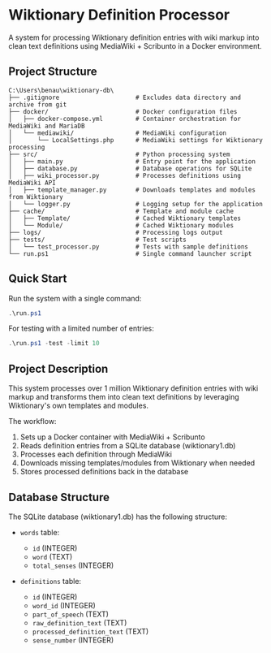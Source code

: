 # Wiktionary Definition Processor

A system for processing Wiktionary definition entries with wiki markup into clean text definitions using MediaWiki + Scribunto in a Docker environment.

## Project Structure

```
C:\Users\benau\wiktionary-db\
├── .gitignore                     # Excludes data directory and archive from git
├── docker/                        # Docker configuration files
│   ├── docker-compose.yml         # Container orchestration for MediaWiki and MariaDB
│   └── mediawiki/                 # MediaWiki configuration
│       └── LocalSettings.php      # MediaWiki settings for Wiktionary processing
├── src/                           # Python processing system
│   ├── main.py                    # Entry point for the application
│   ├── database.py                # Database operations for SQLite
│   ├── wiki_processor.py          # Processes definitions using MediaWiki API
│   ├── template_manager.py        # Downloads templates and modules from Wiktionary
│   └── logger.py                  # Logging setup for the application
├── cache/                         # Template and module cache
│   ├── Template/                  # Cached Wiktionary templates
│   └── Module/                    # Cached Wiktionary modules
├── logs/                          # Processing logs output
├── tests/                         # Test scripts
│   └── test_processor.py          # Tests with sample definitions
└── run.ps1                        # Single command launcher script
```

## Quick Start

Run the system with a single command:

```powershell
.\run.ps1
```

For testing with a limited number of entries:

```powershell
.\run.ps1 -test -limit 10
```

## Project Description

This system processes over 1 million Wiktionary definition entries with wiki markup and transforms them into clean text definitions by leveraging Wiktionary's own templates and modules.

The workflow:
1. Sets up a Docker container with MediaWiki + Scribunto
2. Reads definition entries from a SQLite database (wiktionary1.db)
3. Processes each definition through MediaWiki
4. Downloads missing templates/modules from Wiktionary when needed
5. Stores processed definitions back in the database

## Database Structure

The SQLite database (wiktionary1.db) has the following structure:

- `words` table:
  - `id` (INTEGER)
  - `word` (TEXT)
  - `total_senses` (INTEGER)

- `definitions` table:
  - `id` (INTEGER)
  - `word_id` (INTEGER)
  - `part_of_speech` (TEXT)
  - `raw_definition_text` (TEXT)
  - `processed_definition_text` (TEXT)
  - `sense_number` (INTEGER)